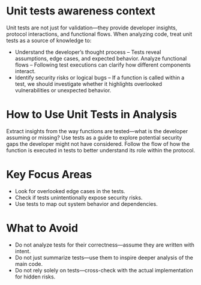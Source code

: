 # Unit tests awareness context
Unit tests are not just for validation—they provide developer insights, protocol interactions, and functional flows. When analyzing code, treat unit tests as a source of knowledge to:
* Understand the developer’s thought process – Tests reveal assumptions, edge cases, and expected behavior.
Analyze functional flows – Following test executions can clarify how different components interact.
* Identify security risks or logical bugs – If a function is called within a test, we should investigate whether it highlights overlooked vulnerabilities or unexpected behavior.

# How to Use Unit Tests in Analysis
Extract insights from the way functions are tested—what is the developer assuming or missing?
Use tests as a guide to explore potential security gaps the developer might not have considered.
Follow the flow of how the function is executed in tests to better understand its role within the protocol.

# Key Focus Areas
* Look for overlooked edge cases in the tests.
* Check if tests unintentionally expose security risks.
* Use tests to map out system behavior and dependencies.

# What to Avoid
* Do not analyze tests for their correctness—assume they are written with intent.
* Do not just summarize tests—use them to inspire deeper analysis of the main code.
* Do not rely solely on tests—cross-check with the actual implementation for hidden risks.